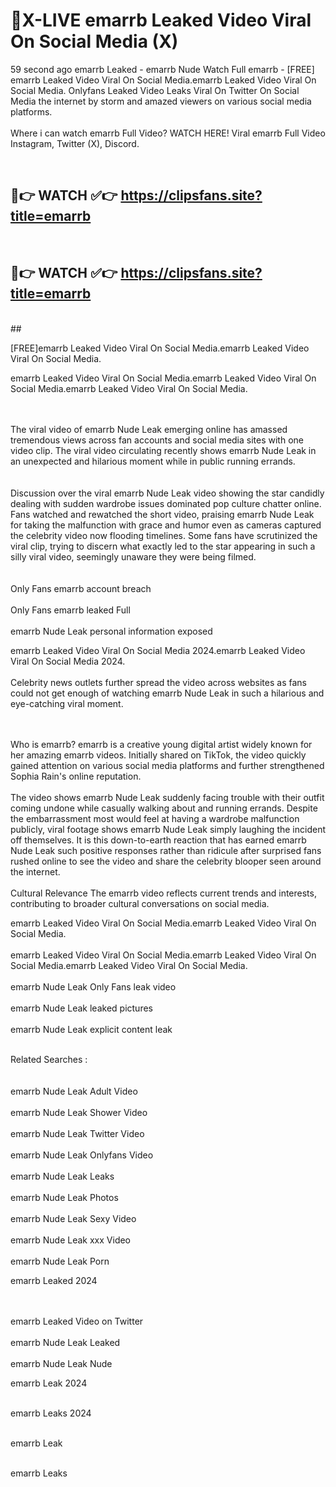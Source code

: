 # 🔴X-LIVE emarrb Leaked Video Viral On Social Media (X)<br>


59 second ago emarrb Leaked  - emarrb Nude  Watch Full emarrb - [FREE] emarrb Leaked Video Viral On Social Media.emarrb Leaked Video Viral On Social Media.   Onlyfans Leaked Video Leaks Viral On Twitter On Social Media the internet by storm and amazed viewers on various social media platforms. <br><br>
Where i can watch emarrb Full Video? WATCH HERE! Viral emarrb Full Video Instagram, Twitter (X), Discord. <br>


 <br>

##  🔴👉 WATCH ✅👉  <a href="https://clipsfans.site?title=emarrb&ref=git">https://clipsfans.site?title=emarrb</a> <br>
  <br>

##  🔴👉 WATCH ✅👉  <a href="https://clipsfans.site?title=emarrb&ref=git">https://clipsfans.site?title=emarrb</a> <br>
  <br>
  ##



[FREE]emarrb Leaked Video Viral On Social Media.emarrb Leaked Video Viral On Social Media. <br>

emarrb Leaked Video Viral On Social Media.emarrb Leaked Video Viral On Social Media.emarrb Leaked Video Viral On Social Media. <br>


  <br>

  <br>
The viral video of emarrb Nude Leak emerging online has amassed tremendous views across fan accounts and social media sites with one video clip. The viral video circulating recently shows emarrb Nude Leak in an unexpected and hilarious moment while in public running errands.<br>
<br>


<br>
Discussion over the viral emarrb Nude Leak video showing the star candidly dealing with sudden wardrobe issues dominated pop culture chatter online. Fans watched and rewatched the short video, praising emarrb Nude Leak for taking the malfunction with grace and humor even as cameras captured the celebrity video now flooding timelines. Some fans have scrutinized the viral clip, trying to discern what exactly led to the star appearing in such a silly viral video, seemingly unaware they were being filmed.<br>
<br>
<br> 
Only Fans emarrb account breach<br>
<br>
Only Fans emarrb leaked Full <br>
<br>
emarrb Nude Leak personal information exposed<br>

emarrb Leaked Video Viral On Social Media 2024.emarrb Leaked Video Viral On Social Media 2024. <br>
<br>
Celebrity news outlets further spread the video across websites as fans could not get enough of watching emarrb Nude Leak in such a hilarious and eye-catching viral moment.<br>
<br>

<br>
Who is emarrb? emarrb is a creative young digital artist widely known for her amazing emarrb videos. Initially shared on TikTok, the video quickly gained attention on various social media platforms and further strengthened Sophia Rain's online reputation.<br>
<br>
The video shows emarrb Nude Leak suddenly facing trouble with their outfit coming undone while casually walking about and running errands. Despite the embarrassment most would feel at having a wardrobe malfunction publicly, viral footage shows emarrb Nude Leak simply laughing the incident off themselves. It is this down-to-earth reaction that has earned emarrb Nude Leak such positive responses rather than ridicule after surprised fans rushed online to see the video and share the celebrity blooper seen around the internet.<br>
<br>
Cultural Relevance The emarrb video reflects current trends and interests, contributing to broader cultural conversations on social media.<br>

emarrb Leaked Video Viral On Social Media.emarrb Leaked Video Viral On Social Media.<br>
<br>
emarrb Leaked Video Viral On Social Media.emarrb Leaked Video Viral On Social Media.emarrb Leaked Video Viral On Social Media.<br>
<br>
emarrb Nude Leak Only Fans leak video<br>
<br>
emarrb Nude Leak leaked pictures<br>
<br>
emarrb Nude Leak explicit content leak<br>


<br>
Related Searches :<br>
<br>

<br>
emarrb Nude Leak Adult Video<br>
<br>
emarrb Nude Leak Shower Video<br>
<br>
emarrb Nude Leak Twitter Video<br>
<br>
emarrb Nude Leak Onlyfans Video<br>
<br>
emarrb Nude Leak Leaks<br>
<br>
emarrb Nude Leak Photos<br>

<br>
emarrb Nude Leak Sexy Video<br>
<br>
emarrb Nude Leak xxx Video<br>
<br>
emarrb Nude Leak Porn<br>

emarrb  Leaked 2024 <br> <br>
<br>

emarrb Leaked Video on Twitter <br>
<br>
emarrb Nude Leak Leaked<br>
<br>
emarrb Nude Leak Nude<br>


emarrb  Leak 2024 <br> <br>



emarrb  Leaks 2024 <br> <br>



 
emarrb  Leak<br> <br>



emarrb  Leaks<br> <br>





</p>




 



</p>










